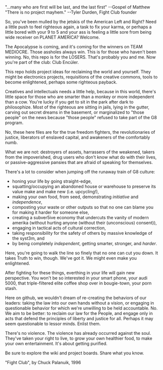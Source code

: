 "...many who are first will be last, and the last first" --Gospel of Matthew
"There is no project mayhem."  --Tyler Durden, Fight Club founder

So, you've been mulled by the jetskis of the American Left and Right?  Need a little push to feel righteous again, a task to fix your karma, or perhaps a little bored with your 9 to 5 and your ass is feeling a little sore from being wide receiver on PLANET AMERICA?  Welcome.

The Apocalypse is coming, and it's coming for the winners on TEAM MEDIOCRE.  Those assholes always win.  This is for those who haven't been winning.  No, this repo is for the LOSERS.  That's probably you and me.  Now you're part of the club:  Club Encúler.

This repo holds project ideas for reclaiming the world and yourself.  They might be electronics projects, requisitions of the creative commons, tools to become enlightened, perhaps some righteous payback.

Creatives and intellectuals needs a little help, because in this world, there's little space for those who are smarter than a monkey or more independent than a cow.  You're lucky if you get to sit in the park after dark to philosophize.  Most of the righteous are sitting in jails, lying in the gutter, carving out secret dreams in the basement, or marginalized to "those people" on the news because "those people" refused to take part of the G8 program.

No, these here files are for the true freedom fighters, the revolutionaries of justice, liberators of enslaved capital, and awakeners of the comfortably numb.  

What we are not:  destroyers of assets, harrassers of the weakened, takers from the impoverished, drug users who don't know what do with their lives, or passive-aggressive pansies that are afraid of speaking for themselves.

There's a lot to consider when jumping off the runaway train of G8 culture:

* honing your life by going straight-edge, 
* squatting/occupying an abandoned house or warehouse to preserve its value make and make new (i.e. upcycling!),
* making your own food, from seed, demonstrating *initiative* and *independence*,
* composting your waste or other outputs so that no one can blame you for making it harder for someone else,
* creating a subver5ive economy that undercuts the vanity of modern amerika (without hurting anyone (without their (unconscious) consent)),
* engaging in tactical acts of cultural correction,
* taking responsibility for the safety of others by massive knowledge of the syst3m, and
* by being completely *independent*, getting smarter, stronger, and *harder*.

Here, you're going to walk the line so finely that no one can cut you down. It takes Truth to win, though.  We've got it.  We might even make you enlightened.

After fighting for these things, everthing in your life will gain new perspective.  You won't be so interested in your smart phone, your audi 5000, that triple-filtered elite coffee shop over in bougie-town, your porn stash.

Here on github, we wouldn't dream of re-creating the behaviors of our leaders:  taking the law into our own hands without a vision, or engaging in questionable behavior for which we're unwilling to be held accountable.  No.  We aim to be better: to reclaim our law for the People, and engage only in acts that defend the principles of liberty and justice for all.  Perhaps it may seem questionable to lessor minds.  Enlist them.

There's no violence. The violence has already occurred against the soul.  They've taken your right to live, to grow your own healthier food, to make your own entertainment.   It's about getting purified.  

Be sure to explore the wiki and project boards.  Share what you know.

"Fight Club", by Chuck Palanuik, 1996

